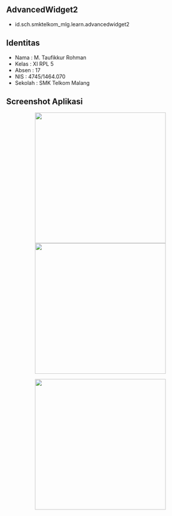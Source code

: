 ## AdvancedWidget2
* id.sch.smktelkom_mlg.learn.advancedwidget2

## Identitas
* Nama  : M. Taufikkur Rohman
* Kelas : XI RPL 5
* Absen : 17
* NIS   : 4745/1464.070
* Sekolah : SMK Telkom Malang

## Screenshot Aplikasi
<p align="center">
  <img src="https://cloud.githubusercontent.com/assets/22131527/19427537/c5840368-946e-11e6-86aa-b9cb18680c0a.png" width="350"/>
  <img src="https://cloud.githubusercontent.com/assets/22131527/19427551/e323d592-946e-11e6-86b1-9dfc887dbdae.png" width="350"/>
</p>
<p align="center">
  <img src="https://cloud.githubusercontent.com/assets/22131527/19427557/f23f428c-946e-11e6-9e23-5c698252bbd7.png" width="350"/>
</p>
